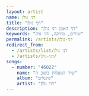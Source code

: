 ```yaml
---
layout: artist
name: דני גולן
title: "דני גולן"
description: "דף האמן דני גולן"
keywords: "שירים, מוזיקה, דני גולן"
permalink: /artists/דני-גולן
redirect_from:
  - /artists/list/דני גולן
  - /artists/דני-גולן/
songs:
  - number: "46022"
    name: "שיר המעלות בשוב ה"
    album: "סינגלים"
    artist: "דני גולן"
---
```

